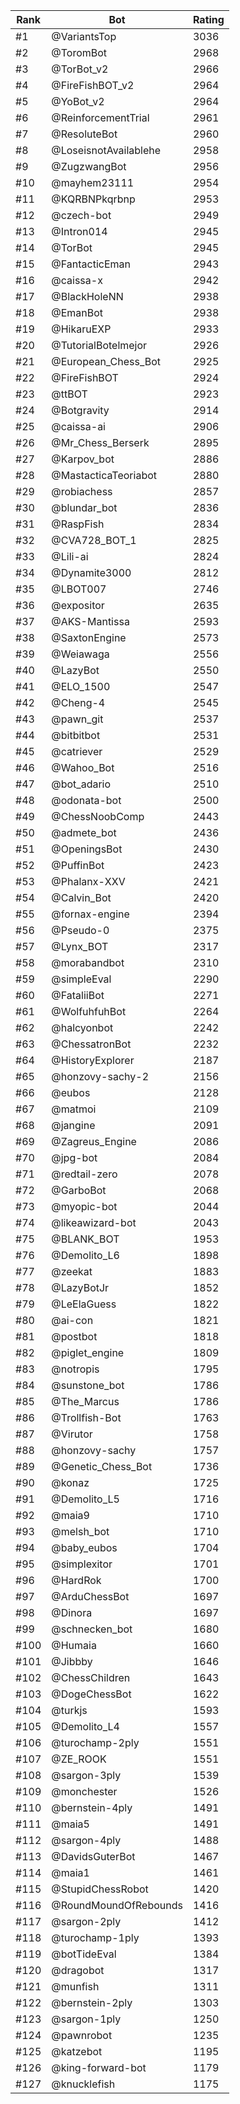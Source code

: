 Rank|Bot|Rating
---|---|---
#1|@VariantsTop|3036
#2|@ToromBot|2968
#3|@TorBot_v2|2966
#4|@FireFishBOT_v2|2964
#5|@YoBot_v2|2964
#6|@ReinforcementTrial|2961
#7|@ResoluteBot|2960
#8|@LoseisnotAvailablehe|2958
#9|@ZugzwangBot|2956
#10|@mayhem23111|2954
#11|@KQRBNPkqrbnp|2953
#12|@czech-bot|2949
#13|@Intron014|2945
#14|@TorBot|2945
#15|@FantacticEman|2943
#16|@caissa-x|2942
#17|@BlackHoleNN|2938
#18|@EmanBot|2938
#19|@HikaruEXP|2933
#20|@TutorialBotelmejor|2926
#21|@European_Chess_Bot|2925
#22|@FireFishBOT|2924
#23|@ttBOT|2923
#24|@Botgravity|2914
#25|@caissa-ai|2906
#26|@Mr_Chess_Berserk|2895
#27|@Karpov_bot|2886
#28|@MastacticaTeoriabot|2880
#29|@robiachess|2857
#30|@blundar_bot|2836
#31|@RaspFish|2834
#32|@CVA728_BOT_1|2825
#33|@Lili-ai|2824
#34|@Dynamite3000|2812
#35|@LBOT007|2746
#36|@expositor|2635
#37|@AKS-Mantissa|2593
#38|@SaxtonEngine|2573
#39|@Weiawaga|2556
#40|@LazyBot|2550
#41|@ELO_1500|2547
#42|@Cheng-4|2545
#43|@pawn_git|2537
#44|@bitbitbot|2531
#45|@catriever|2529
#46|@Wahoo_Bot|2516
#47|@bot_adario|2510
#48|@odonata-bot|2500
#49|@ChessNoobComp|2443
#50|@admete_bot|2436
#51|@OpeningsBot|2430
#52|@PuffinBot|2423
#53|@Phalanx-XXV|2421
#54|@Calvin_Bot|2420
#55|@fornax-engine|2394
#56|@Pseudo-0|2375
#57|@Lynx_BOT|2317
#58|@morabandbot|2310
#59|@simpleEval|2290
#60|@FataliiBot|2271
#61|@WolfuhfuhBot|2264
#62|@halcyonbot|2242
#63|@ChessatronBot|2232
#64|@HistoryExplorer|2187
#65|@honzovy-sachy-2|2156
#66|@eubos|2128
#67|@matmoi|2109
#68|@jangine|2091
#69|@Zagreus_Engine|2086
#70|@jpg-bot|2084
#71|@redtail-zero|2078
#72|@GarboBot|2068
#73|@myopic-bot|2044
#74|@likeawizard-bot|2043
#75|@BLANK_BOT|1953
#76|@Demolito_L6|1898
#77|@zeekat|1883
#78|@LazyBotJr|1852
#79|@LeElaGuess|1822
#80|@ai-con|1821
#81|@postbot|1818
#82|@piglet_engine|1809
#83|@notropis|1795
#84|@sunstone_bot|1786
#85|@The_Marcus|1786
#86|@Trollfish-Bot|1763
#87|@Virutor|1758
#88|@honzovy-sachy|1757
#89|@Genetic_Chess_Bot|1736
#90|@konaz|1725
#91|@Demolito_L5|1716
#92|@maia9|1710
#93|@melsh_bot|1710
#94|@baby_eubos|1704
#95|@simplexitor|1701
#96|@HardRok|1700
#97|@ArduChessBot|1697
#98|@Dinora|1697
#99|@schnecken_bot|1680
#100|@Humaia|1660
#101|@Jibbby|1646
#102|@ChessChildren|1643
#103|@DogeChessBot|1622
#104|@turkjs|1593
#105|@Demolito_L4|1557
#106|@turochamp-2ply|1551
#107|@ZE_ROOK|1551
#108|@sargon-3ply|1539
#109|@monchester|1526
#110|@bernstein-4ply|1491
#111|@maia5|1491
#112|@sargon-4ply|1488
#113|@DavidsGuterBot|1467
#114|@maia1|1461
#115|@StupidChessRobot|1420
#116|@RoundMoundOfRebounds|1416
#117|@sargon-2ply|1412
#118|@turochamp-1ply|1393
#119|@botTideEval|1384
#120|@dragobot|1317
#121|@munfish|1311
#122|@bernstein-2ply|1303
#123|@sargon-1ply|1250
#124|@pawnrobot|1235
#125|@katzebot|1195
#126|@king-forward-bot|1179
#127|@knucklefish|1175
